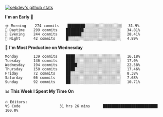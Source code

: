 [![sebdev's github stats](https://github-readme-stats.vercel.app/api?username=sebdeveloper6952&theme=vue-dark)](https://github.com/anuraghazra/github-readme-stats)
<!--START_SECTION:waka-->
**I'm an Early 🐤** 

```text
🌞 Morning    274 commits    ████████░░░░░░░░░░░░░░░░░   31.9% 
🌆 Daytime    299 commits    ████████░░░░░░░░░░░░░░░░░   34.81% 
🌃 Evening    244 commits    ███████░░░░░░░░░░░░░░░░░░   28.41% 
🌙 Night      42 commits     █░░░░░░░░░░░░░░░░░░░░░░░░   4.89%

```
📅 **I'm Most Productive on Wednesday** 

```text
Monday       139 commits    ████░░░░░░░░░░░░░░░░░░░░░   16.18% 
Tuesday      146 commits    ████░░░░░░░░░░░░░░░░░░░░░   17.0% 
Wednesday    194 commits    █████░░░░░░░░░░░░░░░░░░░░   22.58% 
Thursday     150 commits    ████░░░░░░░░░░░░░░░░░░░░░   17.46% 
Friday       72 commits     ██░░░░░░░░░░░░░░░░░░░░░░░   8.38% 
Saturday     66 commits     ██░░░░░░░░░░░░░░░░░░░░░░░   7.68% 
Sunday       92 commits     ██░░░░░░░░░░░░░░░░░░░░░░░   10.71%

```


📊 **This Week I Spent My Time On** 

```text
🔥 Editors: 
VS Code                  31 hrs 26 mins      █████████████████████████   100.0%

```


<!--END_SECTION:waka-->
